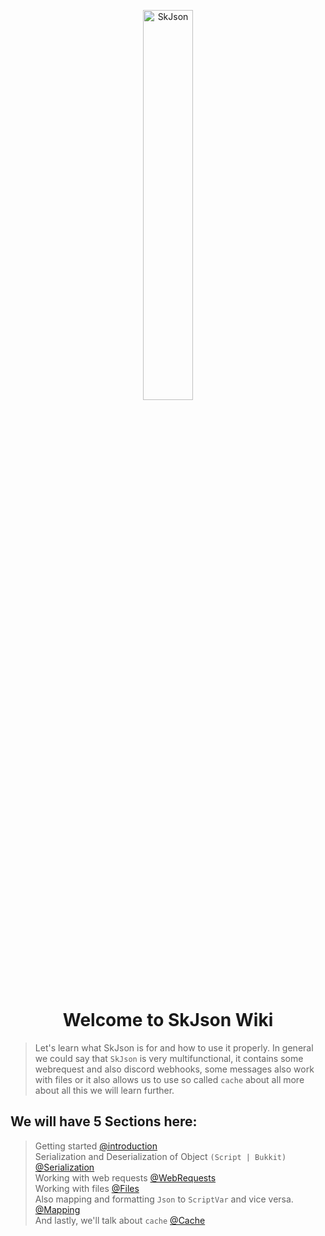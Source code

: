 <p align="center" style="align: center; text-align: center">
<img align="center" alt="SkJson" width="40%" src="https://skjson.xyz/imgs/skjson/banner.png">
</p>

<h1 align="center">Welcome to SkJson Wiki</h1>

> Let's learn what SkJson is for and how to use it properly.
> In general we could say that `SkJson` is very multifunctional, it contains some webrequest and also discord webhooks,
> some messages also work with files or it also allows us to use so called `cache` about all more about all this we will
> learn further.

## We will have 5 Sections here:

> Getting started [@introduction](https://github.com/SkJsonTeam/skJson/wiki/Introduction) \
> Serialization and Deserialization of
> Object `(Script | Bukkit)` [@Serialization](https://github.com/SkJsonTeam/skJson/wiki/Serialization)\
> Working with web requests [@WebRequests](https://github.com/SkJsonTeam/skJson/wiki/WebRequests)\
> Working with files [@Files](https://github.com/SkJsonTeam/skJson/wiki/Files)\
> Also mapping and formatting `Json` to `ScriptVar` and vice
> versa. [@Mapping](https://github.com/SkJsonTeam/skJson/wiki/Mapping)\
> And lastly, we'll talk about `cache` [@Cache](https://github.com/SkJsonTeam/skJson/wiki/Cache)